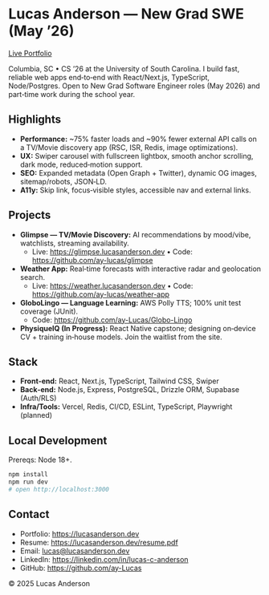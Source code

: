 # Lucas Anderson — New Grad SWE (May ’26)

[Live Portfolio](https://lucasanderson.dev)

Columbia, SC • CS ’26 at the University of South Carolina. I build fast, reliable web apps end‑to‑end with React/Next.js, TypeScript, Node/Postgres. Open to New Grad Software Engineer roles (May 2026) and part‑time work during the school year.

## Highlights

- **Performance:** ~75% faster loads and ~90% fewer external API calls on a TV/Movie discovery app (RSC, ISR, Redis, image optimizations).
- **UX:** Swiper carousel with fullscreen lightbox, smooth anchor scrolling, dark mode, reduced‑motion support.
- **SEO:** Expanded metadata (Open Graph + Twitter), dynamic OG images, sitemap/robots, JSON‑LD.
- **A11y:** Skip link, focus‑visible styles, accessible nav and external links.

## Projects

- **Glimpse — TV/Movie Discovery:** AI recommendations by mood/vibe, watchlists, streaming availability.
  - Live: https://glimpse.lucasanderson.dev • Code: https://github.com/ay-lucas/glimpse
- **Weather App:** Real‑time forecasts with interactive radar and geolocation search.
  - Live: https://weather.lucasanderson.dev • Code: https://github.com/ay-lucas/weather-app
- **GloboLingo — Language Learning:** AWS Polly TTS; 100% unit test coverage (JUnit).
  - Code: https://github.com/ay-Lucas/Globo-Lingo
- **PhysiqueIQ (In Progress):** React Native capstone; designing on‑device CV + training in‑house models. Join the waitlist from the site.

## Stack

- **Front‑end:** React, Next.js, TypeScript, Tailwind CSS, Swiper
- **Back‑end:** Node.js, Express, PostgreSQL, Drizzle ORM, Supabase (Auth/RLS)
- **Infra/Tools:** Vercel, Redis, CI/CD, ESLint, TypeScript, Playwright (planned)

## Local Development

Prereqs: Node 18+.

```bash
npm install
npm run dev
# open http://localhost:3000
```

## Contact

- Portfolio: https://lucasanderson.dev
- Resume: https://lucasanderson.dev/resume.pdf
- Email: lucas@lucasanderson.dev
- LinkedIn: https://linkedin.com/in/lucas-c-anderson
- GitHub: https://github.com/ay-Lucas

© 2025 Lucas Anderson
